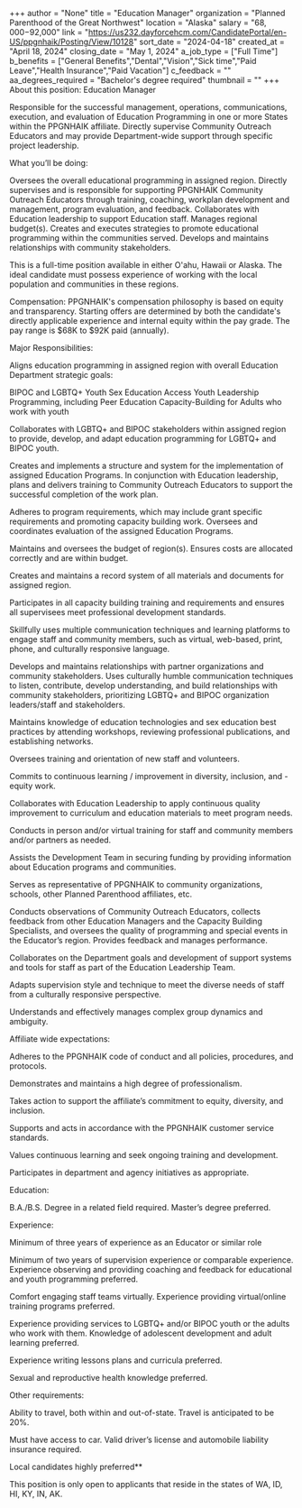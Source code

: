 +++
author = "None"
title = "Education Manager"
organization = "Planned Parenthood of the Great Northwest"
location = "Alaska"
salary = "$68,000-$92,000"
link = "https://us232.dayforcehcm.com/CandidatePortal/en-US/ppgnhaik/Posting/View/10128"
sort_date = "2024-04-18"
created_at = "April 18, 2024"
closing_date = "May 1, 2024"
a_job_type = ["Full Time"]
b_benefits = ["General Benefits","Dental","Vision","Sick time","Paid Leave","Health Insurance","Paid Vacation"]
c_feedback = ""
aa_degrees_required = "Bachelor's degree required"
thumbnail = ""
+++
About this position: Education Manager

Responsible for the successful management, operations, communications, execution, and evaluation of Education Programming in one or more States within the PPGNHAIK affiliate. Directly supervise Community Outreach Educators and may provide Department-wide support through specific project leadership.

 

What you’ll be doing:

Oversees the overall educational programming in assigned region. Directly supervises and is responsible for supporting PPGNHAIK Community Outreach Educators through training, coaching, workplan development and management, program evaluation, and feedback.  Collaborates with Education leadership to support Education staff. Manages regional budget(s). Creates and executes strategies to promote educational programming within the communities served. Develops and maintains relationships with community stakeholders.

 

This is a full-time position available in either O'ahu, Hawaii or Alaska. The ideal candidate must possess experience of working with the local population and communities in these regions.

Compensation: PPGNHAIK's compensation philosophy is based on equity and transparency.  Starting offers are determined by both the candidate's directly applicable experience and internal equity within the pay grade. The pay range is $68K to $92K paid (annually).

Major Responsibilities:

Aligns education programming in assigned region with overall Education Department strategic goals:

 

BIPOC and LGBTQ+ Youth Sex Education Access
Youth Leadership Programming, including Peer Education
Capacity-Building for Adults who work with youth
 

Collaborates with LGBTQ+ and BIPOC stakeholders within assigned region to provide, develop, and adapt education programming for LGBTQ+ and BIPOC youth.

 

Creates and implements a structure and system for the implementation of assigned Education Programs. In conjunction with Education leadership, plans and delivers training to Community Outreach Educators to support the successful completion of the work plan.

 

Adheres to program requirements, which may include grant specific requirements and promoting capacity building work. Oversees and coordinates evaluation of the assigned Education Programs.

 

Maintains and oversees the budget of region(s). Ensures costs are allocated correctly and are within budget.

 

Creates and maintains a record system of all materials and documents for assigned region.

 

Participates in all capacity building training and requirements and ensures all supervisees meet professional development standards.

 

Skillfully uses multiple communication techniques and learning platforms to engage staff and community members, such as virtual, web-based, print, phone, and culturally responsive language.

 

Develops and maintains relationships with partner organizations and community stakeholders. Uses culturally humble communication techniques to listen, contribute, develop understanding, and build relationships with community stakeholders, prioritizing LGBTQ+ and BIPOC organization leaders/staff and stakeholders.

 

Maintains knowledge of education technologies and sex education best practices by attending workshops, reviewing professional publications, and establishing networks.

 

Oversees training and orientation of new staff and volunteers.

 

Commits to continuous learning / improvement in diversity, inclusion, and -equity work.

 

Collaborates with Education Leadership to apply continuous quality improvement to curriculum and education materials to meet program needs.

 

Conducts in person and/or virtual training for staff and community members and/or partners as needed.

 

Assists the Development Team in securing funding by providing information about Education programs and communities.

 

Serves as representative of PPGNHAIK to community organizations, schools, other Planned Parenthood affiliates, etc.

 

Conducts observations of Community Outreach Educators, collects feedback from other Education Managers and the Capacity Building Specialists, and oversees the quality of programming and special events in the Educator’s region. Provides feedback and manages performance.

 

Collaborates on the Department goals and development of support systems and tools for staff as part of the Education Leadership Team. 

 

Adapts supervision style and technique to meet the diverse needs of staff from a culturally responsive perspective.

 

Understands and effectively manages complex group dynamics and ambiguity. 

 

 

Affiliate wide expectations:

Adheres to the PPGNHAIK code of conduct and all policies, procedures, and protocols.

Demonstrates and maintains a high degree of professionalism.

Takes action to support the affiliate’s commitment to equity, diversity, and inclusion.

Supports and acts in accordance with the PPGNHAIK customer service standards.

Values continuous learning and seek ongoing training and development.

Participates in department and agency initiatives as appropriate.

 

Education:

B.A./B.S. Degree in a related field required. Master’s degree preferred.

 

Experience:

Minimum of three years of experience as an Educator or similar role

Minimum of two years of supervision experience or comparable experience.  Experience observing and providing coaching and feedback for educational and youth programming preferred. 

Comfort engaging staff teams virtually.  Experience providing virtual/online training programs preferred.

Experience providing services to LGBTQ+ and/or BIPOC youth or the adults who work with them.  Knowledge of adolescent development and adult learning preferred.

Experience writing lessons plans and curricula preferred.

Sexual and reproductive health knowledge preferred.

 

Other requirements:

Ability to travel, both within and out-of-state. Travel is anticipated to be 20%.

Must have access to car. Valid driver’s license and automobile liability insurance required.

Local candidates highly preferred**

This position is only open to applicants that reside in the states of WA, ID, HI, KY, IN, AK.